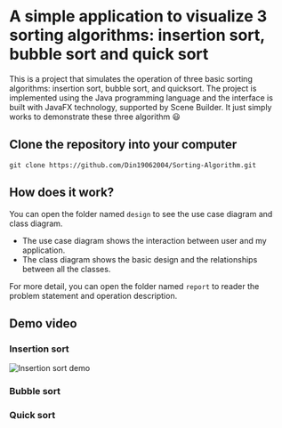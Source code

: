 # A simple application to visualize 3 sorting algorithms: insertion sort, bubble sort and quick sort

This is a project that simulates the operation of three basic sorting algorithms: insertion sort, bubble sort, and quicksort. The project is implemented using the Java programming language and the interface is built with JavaFX technology, supported by Scene Builder. It just simply works to demonstrate these three algorithm 😃

## Clone the repository into your computer
```
git clone https://github.com/Din19062004/Sorting-Algorithm.git
```

## How does it work?
You can open the folder named ```design``` to see the use case diagram and class diagram.
- The use case diagram shows the interaction between user and my application. 
- The class diagram shows the basic design and the relationships between all the classes.

For more detail, you can open the folder named ```report``` to reader the problem statement and operation description.

## Demo video
### Insertion sort
![Insertion sort demo](https://imgur.com/SKX8CUZ.gif)
### Bubble sort
### Quick sort
